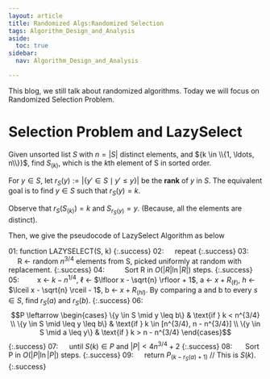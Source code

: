 ```yaml
---
layout: article
title: Randomized Algs:Randomized Selection
tags: Algorithm_Design_and_Analysis
aside:
  toc: true
sidebar:
  nav: Algorithm_Design_and_Analysis

---
```


This blog, we still talk about randomized algorithms. Today we will focus on Randomized Selection Problem.

<!--more-->

# Selection Problem and LazySelect

Given unsorted list $S$ with $n = \vert S \vert$ distinct elements, and ${k \in \\{1, \ldots, n\\}}$, find ${S_{(k)}}$, which is the $k$th element of S in sorted order.

For $y \in S$, let $r_S(y) := \vert \{y' \in S \mid y' \leq y\} \vert$ be the **rank** of $y$ in $S$. The equivalent goal is to find $y \in S$ such that $r_S(y) = k$.

Observe that $r_S(S_{(k)}) = k$ and $S_{r_S(y)} = y$. (Because, all the elements are distinct).

Then, we give the pseudocode of LazySelect Algorithm as below

   01: function LAZYSELECT(S, k) 
{:.success}
   02:     &emsp; repeat 
{:.success}
   03:      &emsp; &emsp;   R ← random ${n^{3/4}}$ elements from S, picked uniformly at random with replacement. 
{:.success}
   04:       &emsp; &emsp;  Sort R in $O(\vert R \vert \ln \vert R \vert)$ steps. 
{:.success}
   05: 	&emsp; &emsp;x ← $k - n^{1/4}$, $\ell$ ← $\lfloor x - \sqrt{n} \rfloor + 1$, a ← $x + R_{(\ell)}$, $h$ ← $\lceil x - \sqrt{n} \rceil - 1$, b ← $x + R_{(hl)}$. By comparing a and b to every $s \in S$, find $r_S(a)$ and $r_S(b)$. 
{:.success}
   06:     &emsp; &emsp;    $$P \leftarrow \begin{cases}       \{y \in S \mid y \leq b\} & \text{if } k < n^{3/4} \\       \{y \in S \mid \leq y \leq b\} & \text{if } k \in [n^{3/4}, n - n^{3/4}] \\       \{y \in S \mid a \leq y\} & \text{if } k > n - n^{3/4}       \end{cases}$$ 
{:.success}
   07:     &emsp; until $S(k) \in P$ and $\vert P \vert < 4n^{3/4} + 2$ 
{:.success}
   08:   &emsp;   Sort P in $O(\vert P \vert \ln \vert P \vert)$ steps. 
{:.success}
   09:   &emsp;  return $P_{(k-r_S(a)+1)}$  // This is $S(k)$.
{:.success}

